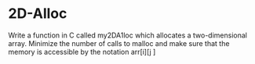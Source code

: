# 2D-Alloc
Write a function in C called my2DA1loc which allocates a two-dimensional array. Minimize the number of calls to malloc and make sure that the memory is accessible by the notation arr[i][j ]
